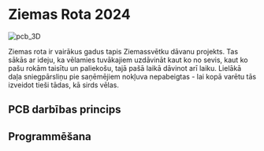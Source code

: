 # Ziemas Rota 2024

![pcb_3D](https://github.com/user-attachments/assets/21256591-39c7-4a28-be2c-9535f8c60add)

Ziemas rota ir vairākus gadus tapis Ziemassvētku dāvanu projekts. Tas sākās ar ideju, ka vēlamies tuvākajiem uzdāvināt kaut ko no sevis, kaut ko pašu rokām taisītu un paliekošu, tajā pašā laikā dāvinot arī laiku. Lielākā daļa sniegpārsliņu pie saņēmējiem nokļuva nepabeigtas - lai kopā varētu tās izveidot tieši tādas, kā sirds vēlas.

## PCB darbības princips

## Programmēšana
